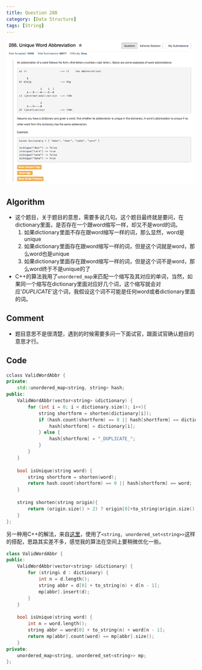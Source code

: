 ```yaml
---
title: Question 288
category: [Data Structure]
tags: [String]
---
```


![Description](../Assets/Figure/question288.png)

## Algorithm 

- 这个题目，关于题目的意思，需要多说几句。这个题目最终就是要问，在dictionary里面，是否存在一个跟word缩写一样，却又不是word的词。
    1. 如果dictionary里面不存在跟word缩写一样的词，那么显然，word是unique
    2. 如果dictionary里面存在跟word缩写一样的词，但是这个词就是word，那么word也是unique
    3. 如果dictionary里面存在跟word缩写一样的词，但是这个词不是word，那么word终于不是unique的了
- C++的算法我用了`unordered_map`来匹配一个缩写及其对应的单词，当然，如果同一个缩写在dictionary里面对应好几个词，这个缩写就会对应'_DUPLICATE_'这个词，我假设这个词不可能是任何word或者dictionary里面的词。

## Comment

- 题目意思不是很清楚，遇到的时候需要多问一下面试官，跟面试官确认题目的意思才行。

## Code

```c++
cclass ValidWordAbbr {
private:
    std::unordered_map<string, string> hash;
public:
    ValidWordAbbr(vector<string> &dictionary) {
        for (int i = 0; i < dictionary.size(); i++){
            string shortform = shorten(dictionary[i]);
            if (hash.count(shortform) == 0 || hash[shortform] == dictionary[i]){
                hash[shortform] = dictionary[i];
            } else {
                hash[shortform] = "_DUPLICATE_";
            }
        }
    }

    bool isUnique(string word) {
        string shortform = shorten(word);
        return hash.count(shortform) == 0 || hash[shortform] == word;
    }
    
    string shorten(string origin){
        return (origin.size() > 2) ? origin[0]+to_string(origin.size() - 2)+origin[origin.size()-1]:origin;
    }
};

```

另一种用C++的解法，来自[这里](https://leetcode.com/discuss/61546/8-lines-in-c)，使用了`<string, unordered_set<string>>`这样的搭配，思路其实差不多，感觉我的算法在空间上要稍微优化一些。

```c++
class ValidWordAbbr {
public:
    ValidWordAbbr(vector<string> &dictionary) {
        for (string& d : dictionary) {
            int n = d.length();
            string abbr = d[0] + to_string(n) + d[n - 1];
            mp[abbr].insert(d);
        }
    }

    bool isUnique(string word) {
        int n = word.length();
        string abbr = word[0] + to_string(n) + word[n - 1];
        return mp[abbr].count(word) == mp[abbr].size(); 
    }
private:
    unordered_map<string, unordered_set<string>> mp;
};

```